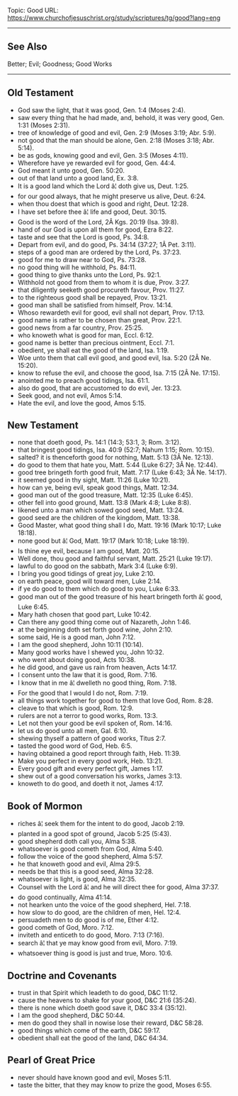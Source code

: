 Topic: Good
URL: https://www.churchofjesuschrist.org/study/scriptures/tg/good?lang=eng

---

## See Also

Better; Evil; Goodness; Good Works

---

## Old Testament

- God saw the light, that it was good, Gen. 1:4 (Moses 2:4).
- saw every thing that he had made, and, behold, it was very good, Gen. 1:31 (Moses 2:31).
- tree of knowledge of good and evil, Gen. 2:9 (Moses 3:19; Abr. 5:9).
- not good that the man should be alone, Gen. 2:18 (Moses 3:18; Abr. 5:14).
- be as gods, knowing good and evil, Gen. 3:5 (Moses 4:11).
- Wherefore have ye rewarded evil for good, Gen. 44:4.
- God meant it unto good, Gen. 50:20.
- out of that land unto a good land, Ex. 3:8.
- It is a good land which the Lord â¦ doth give us, Deut. 1:25.
- for our good always, that he might preserve us alive, Deut. 6:24.
- when thou doest that which is good and right, Deut. 12:28.
- I have set before thee â¦ life and good, Deut. 30:15.
- Good is the word of the Lord, 2Â Kgs. 20:19 (Isa. 39:8).
- hand of our God is upon all them for good, Ezra 8:22.
- taste and see that the Lord is good, Ps. 34:8.
- Depart from evil, and do good, Ps. 34:14 (37:27; 1Â Pet. 3:11).
- steps of a good man are ordered by the Lord, Ps. 37:23.
- good for me to draw near to God, Ps. 73:28.
- no good thing will he withhold, Ps. 84:11.
- good thing to give thanks unto the Lord, Ps. 92:1.
- Withhold not good from them to whom it is due, Prov. 3:27.
- that diligently seeketh good procureth favour, Prov. 11:27.
- to the righteous good shall be repayed, Prov. 13:21.
- good man shall be satisfied from himself, Prov. 14:14.
- Whoso rewardeth evil for good, evil shall not depart, Prov. 17:13.
- good name is rather to be chosen than great, Prov. 22:1.
- good news from a far country, Prov. 25:25.
- who knoweth what is good for man, Eccl. 6:12.
- good name is better than precious ointment, Eccl. 7:1.
- obedient, ye shall eat the good of the land, Isa. 1:19.
- Woe unto them that call evil good, and good evil, Isa. 5:20 (2Â Ne. 15:20).
- know to refuse the evil, and choose the good, Isa. 7:15 (2Â Ne. 17:15).
- anointed me to preach good tidings, Isa. 61:1.
- also do good, that are accustomed to do evil, Jer. 13:23.
- Seek good, and not evil, Amos 5:14.
- Hate the evil, and love the good, Amos 5:15.

## New Testament

- none that doeth good, Ps. 14:1 (14:3; 53:1, 3; Rom. 3:12).
- that bringest good tidings, Isa. 40:9 (52:7; Nahum 1:15; Rom. 10:15).
- salted? it is thenceforth good for nothing, Matt. 5:13 (3Â Ne. 12:13).
- do good to them that hate you, Matt. 5:44 (Luke 6:27; 3Â Ne. 12:44).
- good tree bringeth forth good fruit, Matt. 7:17 (Luke 6:43; 3Â Ne. 14:17).
- it seemed good in thy sight, Matt. 11:26 (Luke 10:21).
- how can ye, being evil, speak good things, Matt. 12:34.
- good man out of the good treasure, Matt. 12:35 (Luke 6:45).
- other fell into good ground, Matt. 13:8 (Mark 4:8; Luke 8:8).
- likened unto a man which sowed good seed, Matt. 13:24.
- good seed are the children of the kingdom, Matt. 13:38.
- Good Master, what good thing shall I do, Matt. 19:16 (Mark 10:17; Luke 18:18).
- none good but â¦ God, Matt. 19:17 (Mark 10:18; Luke 18:19).
- Is thine eye evil, because I am good, Matt. 20:15.
- Well done, thou good and faithful servant, Matt. 25:21 (Luke 19:17).
- lawful to do good on the sabbath, Mark 3:4 (Luke 6:9).
- I bring you good tidings of great joy, Luke 2:10.
- on earth peace, good will toward men, Luke 2:14.
- if ye do good to them which do good to you, Luke 6:33.
- good man out of the good treasure of his heart bringeth forth â¦ good, Luke 6:45.
- Mary hath chosen that good part, Luke 10:42.
- Can there any good thing come out of Nazareth, John 1:46.
- at the beginning doth set forth good wine, John 2:10.
- some said, He is a good man, John 7:12.
- I am the good shepherd, John 10:11 (10:14).
- Many good works have I shewed you, John 10:32.
- who went about doing good, Acts 10:38.
- he did good, and gave us rain from heaven, Acts 14:17.
- I consent unto the law that it is good, Rom. 7:16.
- I know that in me â¦ dwelleth no good thing, Rom. 7:18.
- For the good that I would I do not, Rom. 7:19.
- all things work together for good to them that love God, Rom. 8:28.
- cleave to that which is good, Rom. 12:9.
- rulers are not a terror to good works, Rom. 13:3.
- Let not then your good be evil spoken of, Rom. 14:16.
- let us do good unto all men, Gal. 6:10.
- shewing thyself a pattern of good works, Titus 2:7.
- tasted the good word of God, Heb. 6:5.
- having obtained a good report through faith, Heb. 11:39.
- Make you perfect in every good work, Heb. 13:21.
- Every good gift and every perfect gift, James 1:17.
- shew out of a good conversation his works, James 3:13.
- knoweth to do good, and doeth it not, James 4:17.

## Book of Mormon

- riches â¦ seek them for the intent to do good, Jacob 2:19.
- planted in a good spot of ground, Jacob 5:25 (5:43).
- good shepherd doth call you, Alma 5:38.
- whatsoever is good cometh from God, Alma 5:40.
- follow the voice of the good shepherd, Alma 5:57.
- he that knoweth good and evil, Alma 29:5.
- needs be that this is a good seed, Alma 32:28.
- whatsoever is light, is good, Alma 32:35.
- Counsel with the Lord â¦ and he will direct thee for good, Alma 37:37.
- do good continually, Alma 41:14.
- not hearken unto the voice of the good shepherd, Hel. 7:18.
- how slow to do good, are the children of men, Hel. 12:4.
- persuadeth men to do good is of me, Ether 4:12.
- good cometh of God, Moro. 7:12.
- inviteth and enticeth to do good, Moro. 7:13 (7:16).
- search â¦ that ye may know good from evil, Moro. 7:19.
- whatsoever thing is good is just and true, Moro. 10:6.

## Doctrine and Covenants

- trust in that Spirit which leadeth to do good, D&C 11:12.
- cause the heavens to shake for your good, D&C 21:6 (35:24).
- there is none which doeth good save it, D&C 33:4 (35:12).
- I am the good shepherd, D&C 50:44.
- men do good they shall in nowise lose their reward, D&C 58:28.
- good things which come of the earth, D&C 59:17.
- obedient shall eat the good of the land, D&C 64:34.

## Pearl of Great Price

- never should have known good and evil, Moses 5:11.
- taste the bitter, that they may know to prize the good, Moses 6:55.

